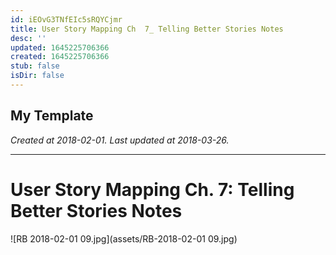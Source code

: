 ```yaml
---
id: iEOvG3TNfEIc5sRQYCjmr
title: User Story Mapping Ch  7_ Telling Better Stories Notes
desc: ''
updated: 1645225706366
created: 1645225706366
stub: false
isDir: false
---
```

My Template
---

_Created at 2018-02-01._
_Last updated at 2018-03-26._




---

# User Story Mapping Ch. 7: Telling Better Stories Notes


![RB 2018-02-01 09.jpg](assets/RB-2018-02-01 09.jpg)

